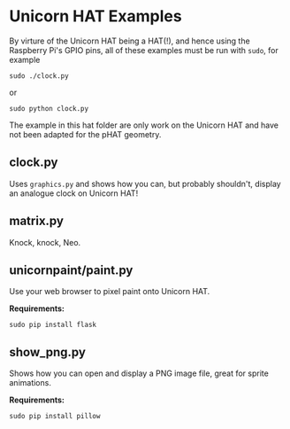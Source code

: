 Unicorn HAT Examples
====================

By virture of the Unicorn HAT being a HAT(!), and hence using the Raspberry Pi's GPIO pins, all of these examples must be run with `sudo`, for example

    sudo ./clock.py

or

    sudo python clock.py    


The example in this hat folder are only work on the Unicorn HAT and have not been adapted for the pHAT geometry.


clock.py
--------

Uses `graphics.py` and shows how you can, but probably shouldn't, display an analogue clock on Unicorn HAT!


matrix.py
---------

Knock, knock, Neo.


unicornpaint/paint.py
---------------------

Use your web browser to pixel paint onto Unicorn HAT.

**Requirements:**

    sudo pip install flask


show_png.py
-----------

Shows how you can open and display a PNG image file, great for sprite animations.

**Requirements:**

    sudo pip install pillow


